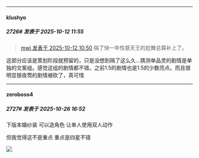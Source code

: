 ﻿
*****

####  klushyo  
##### 2726#       发表于 2025-10-12 11:55

<blockquote><a href="httphttps://stage1st.com/2b/forum.php?mod=redirect&amp;goto=findpost&amp;pid=68558315&amp;ptid=2206957" target="_blank">mwj 发表于 2025-10-12 10:50</a>
隔了快一年性感天王的尬舞总算补上了。</blockquote>
这部分应该是策划阶段就预留的，只是没想到隔了这么久…猜测单品灵的剧情是单独的文案组。感觉这组的剧情都不错。之前1.5的剧情也是1.5的少数亮点。而且很明显银夜莺的剧情被砍了，真可惜

*****

####  zeroboss4  
##### 2727#       发表于 2025-10-26 16:52

下版本婚纱装 可以造角色 让单人使用双人动作

但我觉得这不是重点 重点是四星不错

<img src="https://p.sda1.dev/28/a1c8e72e231be08b174b26850e530f00/image.jpg" referrerpolicy="no-referrer">

